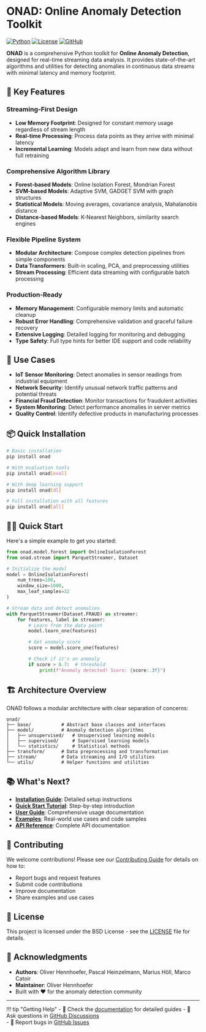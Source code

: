 # ONAD: Online Anomaly Detection Toolkit

[![Python](https://img.shields.io/badge/python-3.10+-blue.svg)](https://www.python.org/downloads/)
[![License](https://img.shields.io/badge/license-BSD-green.svg)](https://github.com/OliverHennhoefer/onad/blob/main/LICENSE)
[![GitHub](https://img.shields.io/github/stars/OliverHennhoefer/onad?style=social)](https://github.com/OliverHennhoefer/onad)

**ONAD** is a comprehensive Python toolkit for **Online Anomaly Detection**, designed for real-time streaming data analysis. It provides state-of-the-art algorithms and utilities for detecting anomalies in continuous data streams with minimal latency and memory footprint.

## 🚀 Key Features

### **Streaming-First Design**
- **Low Memory Footprint**: Designed for constant memory usage regardless of stream length
- **Real-time Processing**: Process data points as they arrive with minimal latency
- **Incremental Learning**: Models adapt and learn from new data without full retraining

### **Comprehensive Algorithm Library**
- **Forest-based Models**: Online Isolation Forest, Mondrian Forest
- **SVM-based Models**: Adaptive SVM, GADGET SVM with graph structures
- **Statistical Models**: Moving averages, covariance analysis, Mahalanobis distance
- **Distance-based Models**: K-Nearest Neighbors, similarity search engines

### **Flexible Pipeline System**
- **Modular Architecture**: Compose complex detection pipelines from simple components
- **Data Transformers**: Built-in scaling, PCA, and preprocessing utilities
- **Stream Processing**: Efficient data streaming with configurable batch processing

### **Production-Ready**
- **Memory Management**: Configurable memory limits and automatic cleanup
- **Robust Error Handling**: Comprehensive validation and graceful failure recovery
- **Extensive Logging**: Detailed logging for monitoring and debugging
- **Type Safety**: Full type hints for better IDE support and code reliability

## 🎯 Use Cases

- **IoT Sensor Monitoring**: Detect anomalies in sensor readings from industrial equipment
- **Network Security**: Identify unusual network traffic patterns and potential threats
- **Financial Fraud Detection**: Monitor transactions for fraudulent activities
- **System Monitoring**: Detect performance anomalies in server metrics
- **Quality Control**: Identify defective products in manufacturing processes

## 📦 Quick Installation

```bash
# Basic installation
pip install onad

# With evaluation tools
pip install onad[eval]

# With deep learning support
pip install onad[dl]

# Full installation with all features
pip install onad[all]
```

## 🏃‍♂️ Quick Start

Here's a simple example to get you started:

```python
from onad.model.forest import OnlineIsolationForest
from onad.stream import ParquetStreamer, Dataset

# Initialize the model
model = OnlineIsolationForest(
    num_trees=100,
    window_size=1000,
    max_leaf_samples=32
)

# Stream data and detect anomalies
with ParquetStreamer(Dataset.FRAUD) as streamer:
    for features, label in streamer:
        # Learn from the data point
        model.learn_one(features)

        # Get anomaly score
        score = model.score_one(features)

        # Check if it's an anomaly
        if score > 0.7:  # threshold
            print(f"Anomaly detected! Score: {score:.3f}")
```

## 🏗️ Architecture Overview

ONAD follows a modular architecture with clear separation of concerns:

```
onad/
├── base/           # Abstract base classes and interfaces
├── model/          # Anomaly detection algorithms
│   ├── unsupervised/   # Unsupervised learning models
│   ├── supervised/     # Supervised learning models
│   └── statistics/     # Statistical methods
├── transform/      # Data preprocessing and transformation
├── stream/         # Data streaming and I/O utilities
└── utils/          # Helper functions and utilities
```

## 📚 What's Next?

- **[Installation Guide](installation.md)**: Detailed setup instructions
- **[Quick Start Tutorial](quickstart.md)**: Step-by-step introduction
- **[User Guide](user_guide/index.md)**: Comprehensive usage documentation
- **[Examples](examples/index.md)**: Real-world use cases and code samples
- **[API Reference](api/index.md)**: Complete API documentation

## 🤝 Contributing

We welcome contributions! Please see our [Contributing Guide](contributing.md) for details on how to:

- Report bugs and request features
- Submit code contributions
- Improve documentation
- Share examples and use cases

## 📄 License

This project is licensed under the BSD License - see the [LICENSE](https://github.com/OliverHennhoefer/onad/blob/main/LICENSE) file for details.

## 🙏 Acknowledgments

- **Authors**: Oliver Hennhoefer, Pascal Heinzelmann, Marius Höll, Marco Catoir
- **Maintainer**: Oliver Hennhoefer
- Built with ❤️ for the anomaly detection community

---

!!! tip "Getting Help"
    - 📖 Check the [documentation](user_guide/index.md) for detailed guides
    - 💬 Ask questions in [GitHub Discussions](https://github.com/OliverHennhoefer/onad/discussions)  
    - 🐛 Report bugs in [GitHub Issues](https://github.com/OliverHennhoefer/onad/issues)
